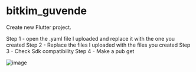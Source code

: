 # bitkim_guvende

Create new Flutter project.

Step 1 - open the .yaml file I uploaded and replace it with the one you created
Step 2 - Replace the files I uploaded with the files you created
Step 3 - Check Sdk compatibility
Step 4 - Make a pub get


![image](https://github.com/AstroBesat-SoftW/bitkim_guvende/assets/128177174/dcfb7d81-34ee-44f8-91fa-050d15f15a5b)
